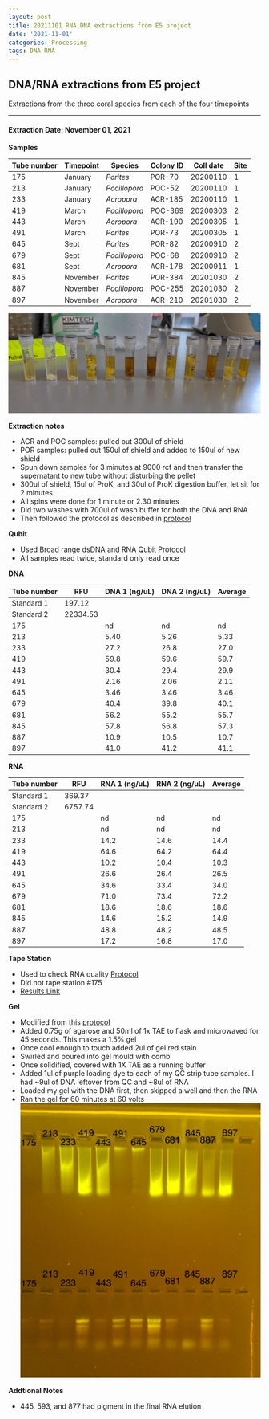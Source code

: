 ```yaml
---
layout: post
title: 20211101 RNA DNA extractions from E5 project
date: '2021-11-01'
categories: Processing
tags: DNA RNA
---
```


## DNA/RNA extractions from E5 project

Extractions from the three coral species from each of the four timepoints

---

#### Extraction Date: November 01, 2021 
**Samples**

| Tube number 	| Timepoint	   	| Species	    | Colony ID 	| Coll date		| Site       	|
|-------------	|------------	|-------------	|-------------	|-------------	|-------------	|
| 175		 	| January	 	| *Porites*		| POR-70      	| 20200110   	| 1				|
| 213			| January	 	| *Pocillopora*	| POC-52	    | 20200110		| 1				|
| 233		 	| January	  	| *Acropora*	| ACR-185    	| 20200110  	| 1				|
| 419		 	| March		 	| *Pocillopora*	| POC-369    	| 20200303   	| 2				|
| 443			| March 		| *Acropora*	| ACR-190	    | 20200305		| 1				|
| 491		 	| March	  		| *Porites*		| POR-73    	| 20200305  	| 1				|
| 645		 	| Sept		 	| *Porites*		| POR-82     	| 20200910   	| 2				|
| 679			| Sept	 		| *Pocillopora*	| POC-68	    | 20200910		| 2				|
| 681		 	| Sept		  	| *Acropora*	| ACR-178    	| 20200911  	| 1				|
| 845		 	| November	 	| *Porites*		| POR-384	   	| 20201030   	| 2				|
| 887			| November	 	| *Pocillopora*	| POC-255	    | 20201030		| 2				|
| 897		 	| November	  	| *Acropora*	| ACR-210    	| 20201030  	| 2				|


![20211101_samples.jpg](https://github.com/Kterpis/Putnam_Lab_Notebook/blob/master/images/samples/20211101_samples.jpg?raw=true)


**Extraction notes**
 - ACR and POC samples: pulled out 300ul of shield
 - POR samples: pulled out 150ul of shield and added to 150ul of new shield 
 - Spun down samples for 3 minutes at 9000 rcf and then transfer the supernatant to new tube without disturbing the pellet
 - 300ul of shield, 15ul of ProK, and 30ul of ProK digestion buffer, let sit for 2 minutes
 - All spins were done for 1 minute or 2.30 minutes
 - Did two washes with 700ul of wash buffer for both the DNA and RNA
 - Then followed the protocol as described in [protocol](https://github.com/emmastrand/EmmaStrand_Notebook/blob/master/_posts/2019-05-31-Zymo-Duet-RNA-DNA-Extraction-Protocol.md)


**Qubit**
 - Used Broad range dsDNA and RNA Qubit [Protocol](https://meschedl.github.io/MESPutnam_Open_Lab_Notebook/Qubit-Protocol/)
 - All samples read twice, standard only read once
 
**DNA**

| Tube number 	| RFU		   	| DNA 1 (ng/uL) | DNA 2 (ng/uL) | Average     	|
|-------------	|------------	|-------------	|-------------	|-------------	|
| Standard 1  	| 197.12	 	| 		      	| 		      	|	         	|
| Standard 2 	| 22334.53	 	| 		    	| 		    	| 	        	|
| 175		 	|		     	| nd	     	| nd	     	| nd        	|
| 213		 	| 			   	| 5.40  	    | 5.26        	| 5.33			|
| 233		  	|		     	| 27.2 	      	| 26.8        	| 27.0       	|
| 419		 	| 			   	| 59.8       	| 59.6       	| 59.7     		|
| 443		  	|		     	| 30.4      	| 29.4         	| 29.9        	|
| 491		 	| 			   	| 2.16      	| 2.06	      	| 2.11       	|
| 645		  	|		     	| 3.46       	| 3.46        	| 3.46       	|
| 679		 	| 			   	| 40.4       	| 39.8         	| 40.1      	|
| 681		  	|		     	| 56.2  	    | 55.2         	| 55.7        	|
| 845		 	| 			   	| 57.8        	| 56.8        	| 57.3        	|
| 887		  	|		     	| 10.9      	| 10.5      	| 10.7       	|
| 897		 	| 			   	| 41.0       	| 41.2         	| 41.1       	|


**RNA**


| Tube number 	| RFU		   	| RNA 1 (ng/uL) | RNA 2 (ng/uL) | Average     	|
|-------------	|------------	|-------------	|-------------	|-------------	|
| Standard 1  	| 369.37	 	| 		      	| 		      	|	         	|
| Standard 2 	| 6757.74	 	| 		    	| 		    	| 	        	|
| 175		 	|		     	| nd	     	| nd	     	| nd        	|
| 213		 	| 			   	| nd	     	| nd	     	| nd        	|
| 233		  	|		     	| 14.2 	      	| 14.6        	| 14.4       	|
| 419		 	| 			   	| 64.6       	| 64.2       	| 64.4     		|
| 443		  	|		     	| 10.2      	| 10.4         	| 10.3        	|
| 491		 	| 			   	| 26.6      	| 26.4	      	| 26.5       	|
| 645		  	|		     	| 34.6       	| 33.4        	| 34.0       	|
| 679		 	| 			   	| 71.0       	| 73.4         	| 72.2      	|
| 681		  	|		     	| 18.6	 	    | 18.6         	| 18.6        	|
| 845		 	| 			   	| 14.6       	| 15.2        	| 14.9        	|
| 887		  	|		     	| 48.8      	| 48.2      	| 48.5       	|
| 897		 	| 			   	| 17.2       	| 16.8         	| 17.0       	|


**Tape Station**
 - Used to check RNA quality [Protocol](https://meschedl.github.io/MESPutnam_Open_Lab_Notebook/RNA-TapeStation-Protocol/)
 - Did not tape station #175
  - [Results Link](https://github.com/Kterpis/Putnam_Lab_Notebook/blob/620b020d916b608f0bf5d23d06d73a08cef591c7/images/tape_station/2021-11-01%20-%2014.02.42.pdf)

**Gel**
 - Modified from this [protocol](https://meschedl.github.io/MESPutnam_Open_Lab_Notebook/Gel-Protocol/)
 - Added 0.75g of agarose and 50ml of 1x TAE to flask and microwaved for 45 seconds. This makes a 1.5% gel
 - Once cool enough to touch added 2ul of gel red stain
 - Swirled and poured into gel mould with comb
 - Once solidified, covered with 1X TAE as a running buffer
 - Added 1ul of purple loading dye to each of my QC strip tube samples. I had ~9ul of DNA leftover from QC and ~8ul of RNA
 - Loaded my gel with the DNA first, then skipped a well and then the RNA
 - Ran the gel for 60 minutes at 60 volts
 ![20211101_gel.jpg](https://github.com/Kterpis/Putnam_Lab_Notebook/blob/master/images/gels/20211101_gel.jpg?raw=true)
 
 **Addtional Notes**
  - 445, 593, and 877 had pigment in the final RNA elution

